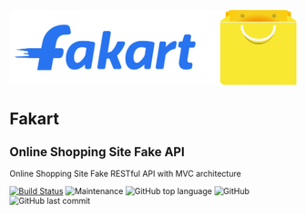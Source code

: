 ![Icon](/assets/icons/fakart.jpg)
# Fakart
## Online Shopping Site Fake API
Online Shopping Site Fake RESTful API with MVC architecture

[![Build Status](https://travis-ci.com/pprathameshmore/Fakart.svg?branch=master)](https://travis-ci.com/pprathameshmore/Fakart)
![Maintenance](https://img.shields.io/maintenance/yes/2020?style=flat)
![GitHub top language](https://img.shields.io/github/languages/top/pprathameshmore/fakart?style=flat)
![GitHub](https://img.shields.io/github/license/pprathameshmore/fakart?style=flat)
![GitHub last commit](https://img.shields.io/github/last-commit/pprathameshmore/fakart?style=flat)

